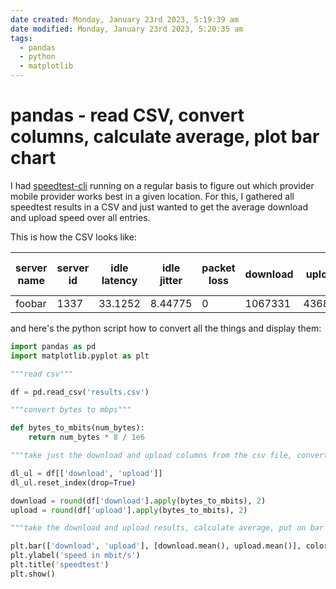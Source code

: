 ```yaml
---
date created: Monday, January 23rd 2023, 5:19:39 am
date modified: Monday, January 23rd 2023, 5:20:35 am
tags: 
  - pandas
  - python
  - matplotlib
---
```


# pandas - read CSV, convert columns, calculate average, plot bar chart

I had [speedtest-cli](https://www.speedtest.net/apps/cli) running on a regular basis to figure out which provider mobile provider works best in a given location. For this, I gathered all speedtest results in a CSV and just wanted to get the average download and upload speed over all entries.

This is how the CSV looks like:

|server name|server id|idle latency|idle jitter|packet loss|download|upload|download bytes|upload bytes|share url|download server count|download latency|download latency jitter|download latency low|download latency high|upload latency|upload latency jitter|upload latency low|upload latency high|idle latency low|idle latency high|
|-----------|---------|------------|-----------|-----------|--------|------|--------------|------------|---------|---------------------|----------------|-----------------------|--------------------|---------------------|--------------|---------------------|------------------|-------------------|----------------|-----------------|
|foobar     |1337     |33.1252     |8.44775    |0          |1067331 |436851|12296456      |4025128     |         |1                    |737.564         |85.5956                |39.424              |1710.7               |323.56        |69.9196              |35.317            |1023               |26.975          |44.814           |

and here's the python script how to convert all the things and display them:

```python
import pandas as pd
import matplotlib.pyplot as plt

"""read csv"""

df = pd.read_csv('results.csv')

"""convert bytes to mbps"""

def bytes_to_mbits(num_bytes):
    return num_bytes * 8 / 1e6

"""take just the download and upload columns from the csv file, convert each entries using the function above, round to two decimal points"""

dl_ul = df[['download', 'upload']]
dl_ul.reset_index(drop=True)

download = round(df['download'].apply(bytes_to_mbits), 2)
upload = round(df['upload'].apply(bytes_to_mbits), 2)

"""take the download and upload results, calculate average, put on bar chart"""

plt.bar(['download', 'upload'], [download.mean(), upload.mean()], color=['green', 'red'])
plt.ylabel('speed in mbit/s')
plt.title('speedtest')
plt.show()
```

